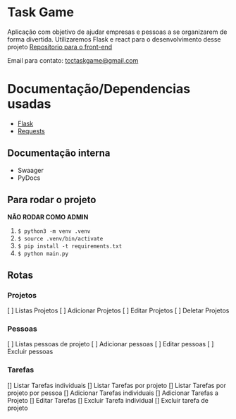 # Task Game 
Aplicação com objetivo de ajudar empresas e pessoas a se organizarem de forma divertida.
Utilizaremos Flask e react para o desenvolvimento desse projeto
[Repositorio para o front-end](https://github.com/Task-Game/task-game-front)

Email para contato: [tcctaskgame@gmail.com](tcctaskgame@gmail.com)

# Documentação/Dependencias usadas
- [Flask](https://flask.palletsprojects.com/en/1.1.x)
- [Requests](https://requests.readthedocs.io/en/master/)

## Documentação interna
- Swaager
- PyDocs

## Para rodar o projeto

**NÃO RODAR COMO ADMIN**
1. ```$ python3 -m venv .venv```
2. ```$ source .venv/bin/activate```
3. ```$ pip install -t requirements.txt```
4. ```$ python main.py```

## Rotas
### Projetos
[ ] Listas Projetos
[ ] Adicionar Projetos
[ ] Editar Projetos
[ ] Deletar Projetos

### Pessoas
[ ] Listas pessoas de projeto
[ ] Adicionar pessoas
[ ] Editar pessoas
[ ] Excluir pessoas


### Tarefas
[] Listar Tarefas individuais
[] Listar Tarefas por projeto
[] Listar Tarefas por projeto por pessoa
[] Adicionar Tarefas individuais
[] Adicionar Tarefas a Projeto
[] Editar Tarefas
[] Excluir Tarefa individual
[] Excluir tarefa de projeto
